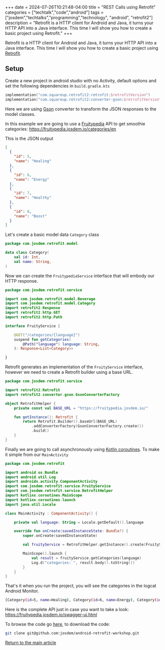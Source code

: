 +++
date = 2024-07-26T10:21:48-04:00
title = "REST Calls using Retrofit"
categories = ["techtalk","code","android"]
tags = ["josdem","techtalks","programming","technology", "android", "retrofit2"]
description = "Retrofit is a HTTP client for Android and Java, it turns your HTTP API into a Java interface. This time I will show you how to create a basic project using Retrofit."
+++

Retrofit is a HTTP client for Android and Java, it turns your HTTP API into a Java interface. This time I will show you how to create a basic project using [Retrofit](http://square.github.io/retrofit/).

## Setup

Create a new project in android studio with no Activity, default options and set the following dependencies in `build.gradle.kts`

```kotlin
implementation("com.squareup.retrofit2:retrofit:$retrofitVersion")
implementation("com.squareup.retrofit2:converter-gson:$retrofitVersion")
```

Here we are using [Gson](https://github.com/google/gson) converter to transform the JSON responses to the model classes.

In this example we are going to use a [Fruitypedia](https://github.com/josdem/fruitypedia-spring-boot) API to get smoothie categories: https://fruitypedia.josdem.io/categories/en

This is the JSON output

```json
[
  {
    "id": 5,
    "name": "Healing"
  },
  {
    "id": 6,
    "name": "Energy"
  },
  {
    "id": 7,
    "name": "Healthy"
  },
  {
    "id": 8,
    "name": "Boost"
  }
]
```

Let's create a basic model data `Category` class

```kotlin
package com.josdem.retrofit.model

data class Category(
    val id: Int,
    val name: String,
)
```

Now we can create the `FruitypediaService` interface that will embody our HTTP response.

```kotlin
package com.josdem.retrofit.service

import com.josdem.retrofit.model.Beverage
import com.josdem.retrofit.model.Category
import retrofit2.Response
import retrofit2.http.GET
import retrofit2.http.Path

interface FruityService {

    @GET("/categories/{language}")
    suspend fun getCategories(
        @Path("language") language: String,
    ): Response<List<Category>>

}
```

Retrofit generates an implementation of the `FruityService` interface, however we need to create a Retrofit builder using a base URL.

```kotlin
package com.josdem.retrofit.service

import retrofit2.Retrofit
import retrofit2.converter.gson.GsonConverterFactory

object RetrofitHelper {
    private const val BASE_URL = "https://fruitypedia.josdem.io/"

    fun getInstance(): Retrofit {
        return Retrofit.Builder().baseUrl(BASE_URL)
            .addConverterFactory(GsonConverterFactory.create())
            .build()
    }
}
```

Finally we are going to call asynchronously using [Kotlin coroutines](https://developer.android.com/kotlin/coroutines). To make it simple from our `MainActivity`

```kotlin
package com.josdem.retrofit

import android.os.Bundle
import android.util.Log
import androidx.activity.ComponentActivity
import com.josdem.retrofit.service.FruityService
import com.josdem.retrofit.service.RetrofitHelper
import kotlinx.coroutines.MainScope
import kotlinx.coroutines.launch
import java.util.Locale

class MainActivity : ComponentActivity() {

    private val language: String = Locale.getDefault().language

    override fun onCreate(savedInstanceState: Bundle?) {
        super.onCreate(savedInstanceState)

        val fruityService = RetrofitHelper.getInstance().create(FruityService::class.java)

        MainScope().launch {
            val result = fruityService.getCategories(language)
            Log.d("categories: ", result.body().toString())
        }
    }
}
```

That's it when you run the project, you will see the categories in the logcat Android Monitor.

```bash
[Category(id=5, name=Healing), Category(id=6, name=Energy), Category(id=7, name=Healthy), Category(id=8, name=Boost)]
```

Here is the complete API just in case you want to take a look: https://fruitypedia.josdem.io/swagger-ui.html

To browse the code go [here](https://github.com/josdem/android-retrofit-workshop), to download the code:

```bash
git clone git@github.com:josdem/android-retrofit-workshop.git
```

[Return to the main article](/techtalk/android)
